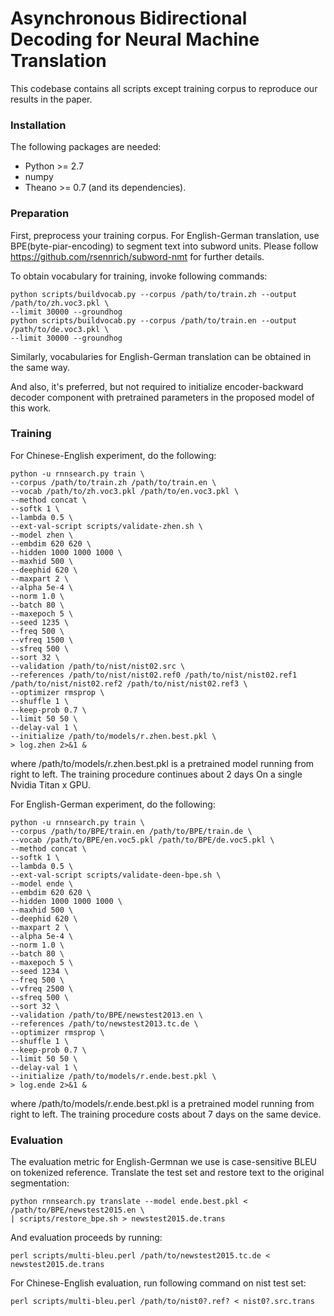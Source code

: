 Asynchronous Bidirectional Decoding for Neural Machine Translation
=====================================================================

This codebase contains all scripts except training corpus to reproduce our results in the paper.

### Installation

The following packages are needed:

- Python >= 2.7
- numpy
- Theano >= 0.7 (and its dependencies).

### Preparation

First, preprocess your training corpus. For English-German translation, use BPE(byte-piar-encoding) to segment text into subword units. Please follow <https://github.com/rsennrich/subword-nmt> for further details.

To obtain vocabulary for training, invoke following commands:

    python scripts/buildvocab.py --corpus /path/to/train.zh --output /path/to/zh.voc3.pkl \
    --limit 30000 --groundhog
    python scripts/buildvocab.py --corpus /path/to/train.en --output /path/to/de.voc3.pkl \
    --limit 30000 --groundhog

Similarly, vocabularies for English-German translation can be obtained in the same way.

And also, it's preferred, but not required to initialize encoder-backward decoder component with pretrained parameters in the proposed model of this work.


### Training

For Chinese-English experiment, do the following:

    python -u rnnsearch.py train \
    --corpus /path/to/train.zh /path/to/train.en \
    --vocab /path/to/zh.voc3.pkl /path/to/en.voc3.pkl \
    --method concat \
    --softk 1 \
    --lambda 0.5 \
    --ext-val-script scripts/validate-zhen.sh \
    --model zhen \
    --embdim 620 620 \
    --hidden 1000 1000 1000 \
    --maxhid 500 \
    --deephid 620 \
    --maxpart 2 \
    --alpha 5e-4 \
    --norm 1.0 \
    --batch 80 \
    --maxepoch 5 \
    --seed 1235 \
    --freq 500 \
    --vfreq 1500 \
    --sfreq 500 \
    --sort 32 \
    --validation /path/to/nist/nist02.src \
    --references /path/to/nist/nist02.ref0 /path/to/nist/nist02.ref1 /path/to/nist/nist02.ref2 /path/to/nist/nist02.ref3 \
    --optimizer rmsprop \
    --shuffle 1 \
    --keep-prob 0.7 \
    --limit 50 50 \
    --delay-val 1 \
    --initialize /path/to/models/r.zhen.best.pkl \
    > log.zhen 2>&1 &

where /path/to/models/r.zhen.best.pkl is a pretrained model running from right to left. The training procedure continues about 2 days On a single Nvidia Titan x GPU.

For English-German experiment, do the following:

    python -u rnnsearch.py train \
    --corpus /path/to/BPE/train.en /path/to/BPE/train.de \
    --vocab /path/to/BPE/en.voc5.pkl /path/to/BPE/de.voc5.pkl \
    --method concat \
    --softk 1 \
    --lambda 0.5 \
    --ext-val-script scripts/validate-deen-bpe.sh \
    --model ende \
    --embdim 620 620 \
    --hidden 1000 1000 1000 \
    --maxhid 500 \
    --deephid 620 \
    --maxpart 2 \
    --alpha 5e-4 \
    --norm 1.0 \
    --batch 80 \
    --maxepoch 5 \
    --seed 1234 \
    --freq 500 \
    --vfreq 2500 \
    --sfreq 500 \
    --sort 32 \
    --validation /path/to/BPE/newstest2013.en \
    --references /path/to/newstest2013.tc.de \
    --optimizer rmsprop \
    --shuffle 1 \
    --keep-prob 0.7 \
    --limit 50 50 \
    --delay-val 1 \
    --initialize /path/to/models/r.ende.best.pkl \
    > log.ende 2>&1 &

where /path/to/models/r.ende.best.pkl is a pretrained model running from right to left. The training procedure costs about 7 days on the same device.

### Evaluation

The evaluation metric for English-Germnan we use is case-sensitive BLEU on tokenized reference. Translate the test set and restore text to the original segmentation:

    python rnnsearch.py translate --model ende.best.pkl < /path/to/BPE/newstest2015.en \
    | scripts/restore_bpe.sh > newstest2015.de.trans

And evaluation proceeds by running:

    perl scripts/multi-bleu.perl /path/to/newstest2015.tc.de < newstest2015.de.trans

For Chinese-English evaluation, run following command on nist test set:
    
    perl scripts/multi-bleu.perl /path/to/nist0?.ref? < nist0?.src.trans
